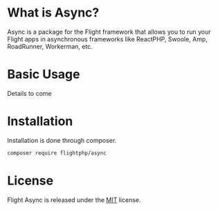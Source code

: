 # What is Async?

Async is a package for the Flight framework that allows you to run your Flight apps in asynchronous frameworks like ReactPHP, Swoole, Amp, RoadRunner, Workerman, etc.

# Basic Usage

Details to come

# Installation

Installation is done through composer.

```bash
composer require flightphp/async
```

# License

Flight Async is released under the [MIT](http://docs.flightphp.com/license) license.
